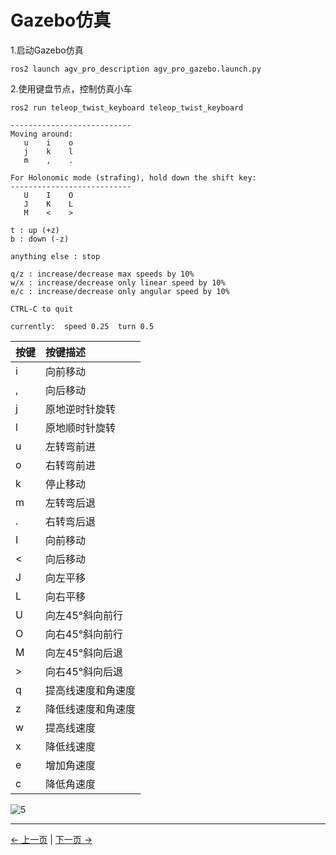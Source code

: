 # Gazebo仿真

1.启动Gazebo仿真

```
ros2 launch agv_pro_description agv_pro_gazebo.launch.py
```

2.使用键盘节点，控制仿真小车

```
ros2 run teleop_twist_keyboard teleop_twist_keyboard
```

```
---------------------------
Moving around:
   u    i    o
   j    k    l
   m    ,    .

For Holonomic mode (strafing), hold down the shift key:
---------------------------
   U    I    O
   J    K    L
   M    <    >

t : up (+z)
b : down (-z)

anything else : stop

q/z : increase/decrease max speeds by 10%
w/x : increase/decrease only linear speed by 10%
e/c : increase/decrease only angular speed by 10%

CTRL-C to quit

currently:	speed 0.25	turn 0.5 
```

| 按键 | 按键描述           |
| :--- | :----------------- |
| i    | 向前移动           |
| ,    | 向后移动           |
| j    | 原地逆时针旋转     |
| l    | 原地顺时针旋转     |
| u    | 左转弯前进         |
| o    | 右转弯前进         |
| k    | 停止移动           |
| m    | 左转弯后退         |
| .    | 右转弯后退         |
| I    | 向前移动           |
| <    | 向后移动           |
| J    | 向左平移           |
| L    | 向右平移           |
| U    | 向左45°斜向前行    |
| O    | 向右45°斜向前行    |
| M    | 向左45°斜向后退    |
| >    | 向右45°斜向后退    |
| q    | 提高线速度和角速度 |
| z    | 降低线速度和角速度 |
| w    | 提高线速度         |
| x    | 降低线速度         |
| e    | 增加角速度         |
| c    | 降低角速度         |

![5](../../resources/6-SDKDevelopment/6.2/6.2.5/1.jpg)

---

[← 上一页](6.2.4-multi_control.md) | [下一页 →](6.2.6-Real_Time_Mapping_with_Point_lio.md)